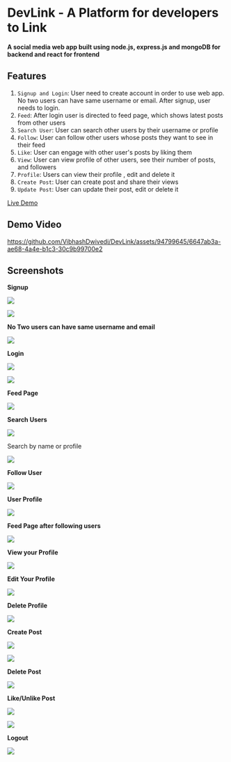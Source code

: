 # DevLink - A Platform for developers to Link
**A social media web app built using node.js, express.js and mongoDB for backend and react for frontend**

## Features
1. `Signup and Login`: User need to create account in order to use web app. No two users can have same username or email. After signup, user needs to login.
2. `Feed`: After login user is directed to feed page, which shows latest posts from other users
3. `Search User`: User can search other users by their username or profile
4. `Follow`: User can follow other users whose posts they want to see in their feed
5. `Like`: User can engage with other user's posts by liking them
6. `View`: User can view profile of other users, see their number of posts, and followers
7. `Profile`: Users can view their profile , edit and delete it
8. `Create Post`: User can create post and share their views
9. `Update Post`: User can update their post, edit or delete it

[Live Demo](https://devlink-vibhashdwivedi.vercel.app/)

## Demo Video
 


https://github.com/VibhashDwivedi/DevLink/assets/94799645/6647ab3a-ae68-4a4e-b1c3-30c9b99700e2


## Screenshots

**Signup**

![](https://github.com/VibhashDwivedi/DevLink/blob/main/Screenshots/Screenshot%20(143).png?raw=true)

![](https://github.com/VibhashDwivedi/DevLink/blob/main/Screenshots/Screenshot%20(144).png?raw=true)

**No Two users can have same username and email**

![](https://github.com/VibhashDwivedi/DevLink/blob/main/Screenshots/Screenshot%20(145).png?raw=true)

**Login**

![](https://github.com/VibhashDwivedi/DevLink/blob/main/Screenshots/Screenshot%20(146).png?raw=true)

![](https://github.com/VibhashDwivedi/DevLink/blob/main/Screenshots/Screenshot%20(147).png?raw=true)

**Feed Page**

![](https://github.com/VibhashDwivedi/DevLink/blob/main/Screenshots/Screenshot%20(148).png?raw=true)

**Search Users**

![](https://github.com/VibhashDwivedi/DevLink/blob/main/Screenshots/Screenshot%20(149).png?raw=true)

Search by name or profile

![](https://github.com/VibhashDwivedi/DevLink/blob/main/Screenshots/Screenshot%20(154).png?raw=true)

**Follow User**

![](https://github.com/VibhashDwivedi/DevLink/blob/main/Screenshots/Screenshot%20(151).png?raw=true)

**User Profile**

![](https://github.com/VibhashDwivedi/DevLink/blob/main/Screenshots/Screenshot%20(152).png?raw=true)

**Feed Page after following users**

![](https://github.com/VibhashDwivedi/DevLink/blob/main/Screenshots/Screenshot%20(153).png?raw=true)

**View your Profile**

![](https://github.com/VibhashDwivedi/DevLink/blob/main/Screenshots/Screenshot%20(156).png?raw=true)

**Edit Your Profile**

![](https://github.com/VibhashDwivedi/DevLink/blob/main/Screenshots/Screenshot%20(157).png?raw=true)

**Delete Profile**

![](https://github.com/VibhashDwivedi/DevLink/blob/main/Screenshots/Screenshot%20(162).png?raw=true)

**Create Post**

![](https://github.com/VibhashDwivedi/DevLink/blob/main/Screenshots/Screenshot%20(158).png?raw=true)

![](https://github.com/VibhashDwivedi/DevLink/blob/main/Screenshots/Screenshot%20(159).png?raw=true)

**Delete Post**

![](https://github.com/VibhashDwivedi/DevLink/blob/main/Screenshots/Screenshot%20(161).png?raw=true)

**Like/Unlike Post**

![](https://github.com/VibhashDwivedi/DevLink/blob/main/Screenshots/Screenshot%20(164).png?raw=true)

![](https://github.com/VibhashDwivedi/DevLink/blob/main/Screenshots/Screenshot%20(165).png?raw=true)

**Logout**

![](https://github.com/VibhashDwivedi/DevLink/blob/main/Screenshots/Screenshot%20(166).png?raw=true)

